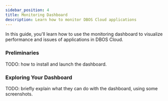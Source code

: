 ```yaml
---
sidebar_position: 4
title: Monitoring Dashboard
description: Learn how to monitor DBOS Cloud applications
---
```


In this guide, you'll learn how to use the monitoring dashboard to visualize performance and issues of applications in DBOS Cloud.

### Preliminaries

TODO: how to install and launch the dashboard.

### Exploring Your Dashboard

TODO: briefly explain what they can do with the dashboard, using some screenshots.